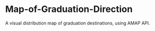 # Map-of-Graduation-Direction
A visual distribution map of graduation destinations, using AMAP API.
